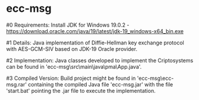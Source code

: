 # ecc-msg
#0 Requirements:
Install JDK for Windows 19.0.2 - https://download.oracle.com/java/19/latest/jdk-19_windows-x64_bin.exe
    
#1 Details: 
Java implementation of Diffie-Hellman key exchange protocol with AES-GCM-SIV based on JDK-19 Oracle provider.

#2 Implementation: 
Java classes developed to implement the Criptosystems can be found in 'ecc-msg\src\main\java\pma\App.java'.

#3 Compiled Version: 
Build project might be found in 'ecc-msg\ecc-msg.rar' containing the compiled Java file 'ecc-msg.jar' with the file 'start.bat' pointing the .jar file to execute the  implementation.
